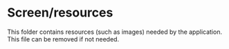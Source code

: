 # Screen/resources

This folder contains resources (such as images) needed by the application. This file can
be removed if not needed.
